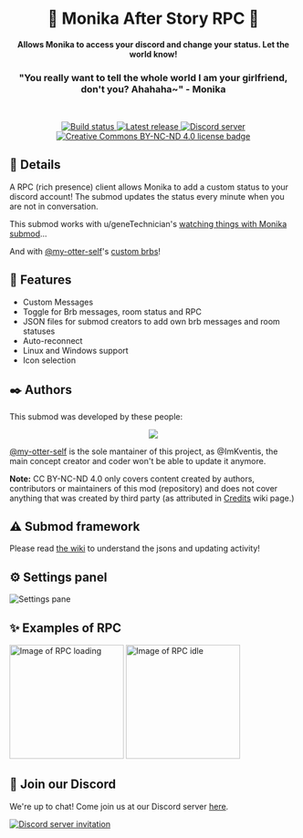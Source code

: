<h1 align="center"> 💌 Monika After Story RPC 💌</h1>
<h4 align="center">Allows Monika to access your discord and change your status. Let the world know!</h4>
<h3 align="center">"You really want to tell the whole world I am your girlfriend, don't you? Ahahaha~" - Monika</h3>
<br>
<p align="center">
  <a href="https://github.com/my-otter-self/monika_selfharm/actions/workflows/lint-on-push.yml">
    <img alt="Build status" src="https://img.shields.io/github/workflow/status/ImKventis/MAS_RPC/Lint%20source%20tree%20on%20push/main">
  </a>
  <a href="https://github.com/my-otter-selfMAS_RPC/releases/latest">
    <img alt="Latest release" src="https://img.shields.io/github/v/release/ImKventis/MAS_RPC">
  </a>
  <a href="https://mon.icu/discord">
    <img alt="Discord server" src="https://discordapp.com/api/guilds/970747033071804426/widget.png?style=shield">
  </a>
  <a href="https://github.com/my-otter-self/MAS_selfharm/blob/main/LICENSE.txt">
    <img alt="Creative Commons BY-NC-ND 4.0 license badge" src="https://img.shields.io/badge/License-CC_BY--NC--ND_4.0-lightgrey.svg">
  </a>
</p>

## 💚 Details
A RPC (rich presence) client allows Monika to add a custom status to your discord account! The submod updates the status every minute when you are not in conversation.

This submod works with u/geneTechnician's [watching things with Monika submod](https://www.reddit.com/r/MASFandom/comments/t1fn56/updated_the_watching_things_with_monika_submods/)...

And with [@my-otter-self](https://github.com/my-otter-self)'s [custom brbs](https://github.com/my-otter-self/otters-MAS-submods/releases/tag/brb-1.0.0)!

## 🌟 Features

- Custom Messages
- Toggle for Brb messages, room status and RPC
- JSON files for submod creators to add own brb messages and room statuses
- Auto-reconnect
- Linux and Windows support 
- Icon selection 

## ✒️ Authors

This submod was developed by these people:

<p align="center">
  <a href="https://github.com/ImKventis/MAS_RPC/graphs/contributors">
    <img src="https://contrib.rocks/image?repo=ImKventis/MAS_RPC&max=6" />
  </a>
</p>

[@my-otter-self](https://github.com/my-otter-self) is the sole mantainer of this project, as @ImKventis, the main concept creator and coder won't be able to update it anymore.

**Note:** CC BY-NC-ND 4.0 only covers content created by authors, contributors or maintainers of this mod (repository) and does not cover
anything that was created by third party (as attributed in [Credits](https://github.com/my-otter-self/MAS_selfharm/wiki/%F0%9F%93%9D-Credits) wiki page.)

## ⚠️ Submod framework

Please read [the wiki](https://github.com/ImKventis/MAS_RPC/wiki/Submod-Framework) to understand the jsons and updating activity!

## ⚙️ Settings panel
<img src="https://imgur.com/EW7Pknw.jpg" alt="Settings pane">

## ✨ Examples of RPC

<img src="https://imgur.com/SRUdpi9.jpg" alt="Image of RPC loading" style="width:200px;"> <img src="https://imgur.com/KsxTANN.jpg" alt="Image of RPC idle" style="width:200px;">

## 💬 Join our Discord

We're up to chat! Come join us at our Discord server [here](https://mon.icu/discord).

[![Discord server invitation](https://discordapp.com/api/guilds/970747033071804426/widget.png?style=banner3)](https://mon.icu/discord)
